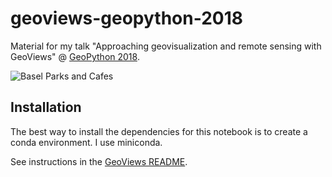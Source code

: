 # geoviews-geopython-2018

Material for my talk "Approaching geovisualization and remote sensing with GeoViews" @ [GeoPython 2018](http://2018.geopython.net/).

![Basel Parks and Cafes](https://github.com/jackdbd/geoviews-geopython-2018/blob/master/basel_parks_and_cafes.png "A Screenshot of this application, showing Basel Parks and Cafes.")


## Installation

The best way to install the dependencies for this notebook is to create a conda environment. I use miniconda.

See instructions in the [GeoViews README](https://github.com/ioam/geoviews).
